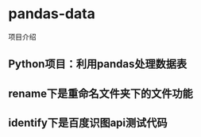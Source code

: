 # pandas-data
项目介绍

## Python项目：利用pandas处理数据表

rename下是重命名文件夹下的文件功能
---

identify下是百度识图api测试代码
---

